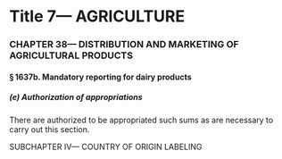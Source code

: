 
# Title 7— AGRICULTURE
### CHAPTER 38— DISTRIBUTION AND MARKETING OF AGRICULTURAL PRODUCTS
#### § 1637b. Mandatory reporting for dairy products
##### (e) Authorization of appropriations

There are authorized to be appropriated such sums as are necessary to carry out this section.

SUBCHAPTER IV— COUNTRY OF ORIGIN LABELING
